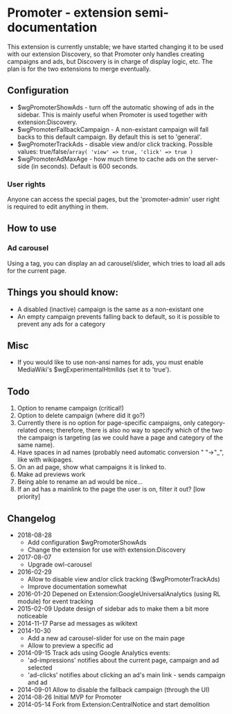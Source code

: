 # Promoter - extension semi-documentation

This extension is currently unstable; we have started changing it to be
used with our extension Discovery, so that Promoter only handles creating
campaigns and ads, but Discovery is in charge of display logic, etc.
The plan is for the two extensions to merge eventually.

## Configuration
- $wgPromoterShowAds - turn off the automatic showing of ads in the
  sidebar. This is mainly useful when Promoter is used together with
  extension:Discovery.
- $wgPromoterFallbackCampaign - A non-existant campaign will fall backs
  to this default campaign. By default this is set to 'general'.
- $wgPromoterTrackAds - disable view and/or click tracking. Possible
  values: true/false/`array( 'view' => true, 'click' => true )`
- $wgPromoterAdMaxAge - how much time to cache ads on the server-side
  (in seconds). Default is 600 seconds.

### User rights
Anyone can access the special pages, but the 'promoter-admin' user right
is required to edit anything in them.

## How to use

### Ad carousel
Using a <promotergallery /> tag, you can display an ad carousel/slider,
which tries to load all ads for the current page.

## Things you should know:
- A disabled (inactive) campaign is the same as a non-existant one
- An empty campaign prevents falling back to default, so it is possible
  to prevent any ads for a category

## Misc
- If you would like to use non-ansi names for ads, you must enable
  MediaWiki's $wgExperimentalHtmlIds (set it to 'true').


## Todo
1. Option to rename campaign (critical!)
1. Option to delete campaign (where did it go?)
1. Currently there is no option for page-specific campaigns, only category-related ones;
  therefore, there is also no way to specify which of the two the campaign is targeting
  (as we could have a page and category of the same name).
1. Have spaces in ad names (probably need automatic conversion " "->"_", like with wikipages.
1. On an ad page, show what campaigns it is linked to.
1. Make ad previews work
1. Being able to rename an ad would be nice...
1. If an ad has a mainlink to the page the user is on, filter it out? [low priority]


## Changelog
- 2018-08-28
  * Add configuration $wgPromoterShowAds
  * Change the extension for use with extension:Discovery
- 2017-08-07
  * Upgrade owl-carousel
- 2016-02-29
  * Allow to disable view and/or click tracking ($wgPromoterTrackAds)
  * Improve documentation somewhat
- 2016-01-20 Depened on Extension:GoogleUniversalAnalytics (using RL module) for event tracking
- 2015-02-09 Update design of sidebar ads to make them a bit more noticeable
- 2014-11-17 Parse ad messages as wikitext
- 2014-10-30
	* Add a new ad carousel-slider for use on the main page
	* Allow to preview a specific ad
- 2014-09-15 Track ads using Google Analytics events:
	* 'ad-impressions' notifies about the current page, campaign and ad selected
	* 'ad-clicks' notifies about clicking an ad's main link - sends campaign and ad
- 2014-09-01 Allow to disable the fallback campaign (through the UI)
- 2014-08-26 Initial MVP for Promoter
- 2014-05-14 Fork from Extension:CentralNotice and start demolition
